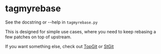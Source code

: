 tagmyrebase
===========

See the docstring or --help in `tagmyrebase.py`

This is designed for simple use cases, where you need
to keep rebasing a few patches on top of upstream.

If you want something else, check out
[TopGit](https://www.gnu.org/software/hurd/topgit.html) or
[StGit](http://www.procode.org/stgit/)
